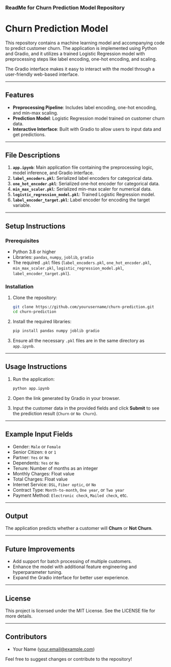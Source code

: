 ### ReadMe for Churn Prediction Model Repository

# Churn Prediction Model

This repository contains a machine learning model and accompanying code to predict customer churn. The application is implemented using Python and Gradio, and it utilizes a trained Logistic Regression model with preprocessing steps like label encoding, one-hot encoding, and scaling. 

The Gradio interface makes it easy to interact with the model through a user-friendly web-based interface.

---

## Features

- **Preprocessing Pipeline**: Includes label encoding, one-hot encoding, and min-max scaling.
- **Prediction Model**: Logistic Regression model trained on customer churn data.
- **Interactive Interface**: Built with Gradio to allow users to input data and get predictions.

---

## File Descriptions

1. **`app.ipynb`**: Main application file containing the preprocessing logic, model inference, and Gradio interface.
2. **`label_encoders.pkl`**: Serialized label encoders for categorical data.
3. **`one_hot_encoder.pkl`**: Serialized one-hot encoder for categorical data.
4. **`min_max_scaler.pkl`**: Serialized min-max scaler for numerical data.
5. **`logistic_regression_model.pkl`**: Trained Logistic Regression model.
6. **`label_encoder_target.pkl`**: Label encoder for encoding the target variable.

---

## Setup Instructions

### Prerequisites
- Python 3.8 or higher
- Libraries: `pandas`, `numpy`, `joblib`, `gradio`
- The required `.pkl` files (`label_encoders.pkl`, `one_hot_encoder.pkl`, `min_max_scaler.pkl`, `logistic_regression_model.pkl`, `label_encoder_target.pkl`).

### Installation
1. Clone the repository:
    ```bash
    git clone https://github.com/yourusername/churn-prediction.git
    cd churn-prediction
    ```
2. Install the required libraries:
    ```bash
    pip install pandas numpy joblib gradio
    ```
3. Ensure all the necessary `.pkl` files are in the same directory as `app.ipynb`.

---

## Usage Instructions

1. Run the application:
    ```bash
    python app.ipynb
    ```
2. Open the link generated by Gradio in your browser.

3. Input the customer data in the provided fields and click **Submit** to see the prediction result (`Churn` or `No Churn`).

---

## Example Input Fields

- Gender: `Male` or `Female`
- Senior Citizen: `0` or `1`
- Partner: `Yes` or `No`
- Dependents: `Yes` or `No`
- Tenure: Number of months as an integer
- Monthly Charges: Float value
- Total Charges: Float value
- Internet Service: `DSL`, `Fiber optic`, or `No`
- Contract Type: `Month-to-month`, `One year`, or `Two year`
- Payment Method: `Electronic check`, `Mailed check`, etc.

---

## Output
The application predicts whether a customer will **Churn** or **Not Churn**.

---

## Future Improvements
- Add support for batch processing of multiple customers.
- Enhance the model with additional feature engineering and hyperparameter tuning.
- Expand the Gradio interface for better user experience.

---

## License
This project is licensed under the MIT License. See the LICENSE file for more details.

--- 

## Contributors
- Your Name (your.email@example.com)

Feel free to suggest changes or contribute to the repository!
